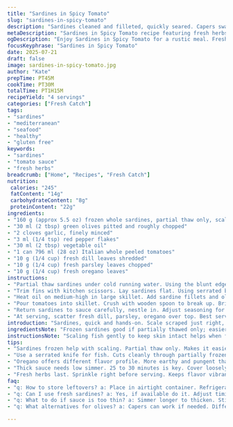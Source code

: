 ```yaml
---
title: "Sardines in Spicy Tomato"
slug: "sardines-in-spicy-tomato"
description: "Sardines cleaned and filleted, quickly seared. Capers swapped with green olives, basil replaced with oregano for an earthy twist. Tomato sauce simmered until thick with garlic and chili flakes. Fresh dill and parsley chopped fine added at end. Serve with boiled new potatoes or crusty bread. Slightly altered times and quantities for balance. Ready in about 1 hour 10 minutes. No gluten dairy nuts or eggs. Simple, rustic. Rich flavors, oil, herbs mingling. A Mediterranean vibe. A bit tangy, spicy, herbal."
metaDescription: "Sardines in Spicy Tomato recipe featuring fresh herbs, rich flavors, and a Mediterranean feel. Perfect with new potatoes or crusty bread."
ogDescription: "Enjoy Sardines in Spicy Tomato for a rustic meal. Fresh herbs, savory sauce, and easy prep. A perfect addition to your weeknight dinner."
focusKeyphrase: "Sardines in Spicy Tomato"
date: 2025-07-21
draft: false
image: sardines-in-spicy-tomato.jpg
author: "Kate"
prepTime: PT45M
cookTime: PT30M
totalTime: PT1H15M
recipeYield: "4 servings"
categories: ["Fresh Catch"]
tags:
- "sardines"
- "mediterranean"
- "seafood"
- "healthy"
- "gluten free"
keywords:
- "sardines"
- "tomato sauce"
- "fresh herbs"
breadcrumb: ["Home", "Recipes", "Fresh Catch"]
nutrition: 
 calories: "245"
 fatContent: "14g"
 carbohydrateContent: "8g"
 proteinContent: "22g"
ingredients:
- "160 g (approx 5.5 oz) frozen whole sardines, partial thaw only, scales gently scraped"
- "30 ml (2 tbsp) green olives pitted and roughly chopped"
- "2 cloves garlic, finely minced"
- "3 ml (1/4 tsp) red pepper flakes"
- "30 ml (2 tbsp) vegetable oil"
- "1 can 796 ml (28 oz) Italian whole peeled tomatoes"
- "10 g (1/4 cup) fresh dill leaves shredded"
- "10 g (1/4 cup) fresh parsley leaves chopped"
- "10 g (1/4 cup) fresh oregano leaves"
instructions:
- "Partial thaw sardines under cold running water. Using the blunt edge of a knife, rub off scales carefully, keeping flesh intact. Pat dry on paper towels."
- "Trim fins with kitchen scissors. Lay sardines flat. Using serrated bread knife, remove heads. Then fillet by sliding knife alongside backbone removing fillets cleanly. Gut fish together with viscera removal. Rinse briefly, dry thoroughly."
- "Heat oil on medium-high in large skillet. Add sardine fillets and olives. Stir in garlic and chili flakes. Sauté until fish just sears without breaking apart, about 3 minutes. Season with salt and pepper. Remove fish, keep warm on plate."
- "Pour tomatoes into skillet. Crush with wooden spoon to break up. Bring to boil. Reduce to low, cover loosely with splatter guard. Simmer 25-30 minutes until sauce thickens and reduces slightly."
- "Return sardines to sauce carefully, nestle in. Adjust seasoning for salt and acidity. Heat through gently. Remove from stove."
- "At serving, scatter fresh dill, parsley, oregano over top. Best served with boiled baby potatoes or rustic bread to mop sauce."
introduction: "Sardines, quick and hands-on. Scale scraped just right, fish not fully thawed. Olives instead of capers, oregano swapping basil gives a twist. Garlic and chili sit in oil, then the fish hits the pan, just a quick sear. Tomatoes crushed slowly simmer down into thick rich sauce, fish nestled back in. A handful of fresh herbs chopped fine, sprinkled on top. Rustic, bold, no fuss. Goes well with potatoes or fresh bread. Gluten and dairy free, simple pantry staples. Sharp, herbal, slightly spicy. Mediterranean feel but quick enough for weeknight. Fish guts gone, bones out, just clean fillets. The timing tinkles - a few minutes here and there added or taken. Choppy steps but precise in flavor punch."
ingredientsNote: "Frozen sardines good if partially thawed only; easier to scale that way. Olives bring salt and slight bitterness rather than capers' tartness. Oregano replaces basil with more pungency, earthiness. Use good canned Italian tomatoes for rich sauce base. Garlic and chili flakes for punch, adjust chili to taste. Fresh herbs at end for aroma, not cooked long. Vegetable oil neutral; olive oil works if preferred but smoke point lower. Quantity tweaks lower sardines and chili slightly from original but keep balance."
instructionsNote: "Scaling fish gently to keep skin intact helps when filleting. Using serrated knife to cut mostly frozen fish gives clean fillets. Remove viscera carefully to avoid bitterness. Sauté fish quickly on medium high to get browning without falling apart; olives added alongside for salty contrast. Simmer tomatoes gently with splatter guard, timing adjusted +/- 5 minutes for sauce consistency. Return fish gently so fillets stay whole, adjust seasoning last because sauce concentrates as cooks. Sprinkle fresh herbs right before serving to maximize flavor impact. Serve hot with boiled new potatoes or crusty rustic bread; spoon sauce generously."
tips:
- "Sardines frozen help with scaling. Partial thaw only. Makes it easier. Use blunt edge knife for scraping. Skin stays intact. Preserve the fillet."
- "Use a serrated knife for fish. Cuts cleanly through partially frozen fish. A smooth technique ensures better fillets. Take your time with heads and viscera."
- "Oregano offers different flavor profile. More earthy and pungent than basil. Adjust quantities to your taste. Chili can be stronger or milder according to preference."
- "Thick sauce needs low simmer. 25 to 30 minutes is key. Cover loosely to prevent splattering. Stir occasionally while cooking."
- "Fresh herbs last. Sprinkle right before serving. Keeps flavor vibrant. Dill, parsley, oregano elevate dish. Match with boiled potatoes or crusty bread."
faq:
- "q: How to store leftovers? a: Place in airtight container. Refrigerate for maximum three days. Can freeze but texture changes. Use within month for best results."
- "q: Can I use fresh sardines? a: Yes, if available do it. Adjust timing. Fresh cooks faster. Check doneness carefully. Try different flavors if you like."
- "q: What to do if sauce is too thin? a: Simmer longer to thicken. Stir often to not burn. Add small amounts of tomato paste for quick fix."
- "q: What alternatives for olives? a: Capers can work if needed. Different flavor profile. Or omit them for simpler flavor. Choose what you like."

---
```

